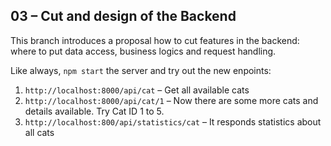 ## 03 – Cut and design of the Backend

This branch introduces a proposal how to cut features in the backend: where to put data access, business logics and request handling.

Like always, `npm start` the server and try out the new enpoints:

1. `http://localhost:8000/api/cat` – Get all available cats
2. `http://localhost:8000/api/cat/1` – Now there are some more cats and details available. Try Cat ID 1 to 5.
3. `http://localhost:800/api/statistics/cat` – It responds statistics about all cats
